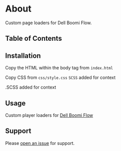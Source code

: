 # About

Custom page loaders for Dell Boomi Flow. 

## Table of Contents
<!-- - [Atom Loader]() -->
 <!-- - - [Table of Contents](#table-of-contents)  -->
  <!--  - [Installation](#installation)  -->
  <!--   - [Usage](#usage)  -->
  <!--   - [Support](#support)  -->

## Installation

Copy the HTML within the body tag from ```index.html```

Copy CSS from ```css/style.css```
```SCSS``` added for context 


.SCSS added for context 

## Usage
Custom player loaders for [Dell Boomi Flow](https://boomi.com/platform/flow/)

## Support

Please [open an issue](https://github.com/fraction/readme-boilerplate/issues/new) for support.


